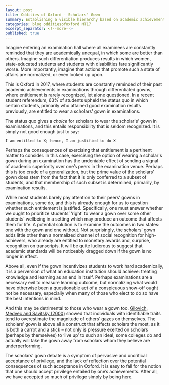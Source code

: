 ```yaml
---
layout: post
title: Oddities of Oxford - Scholars' Gown
summary: Establishing a visible hierarchy based on academic achievements is problematic, but its normalisation is disturbingly odd
categories: blog odditiesofoxford MT17
excerpt_separator: <!--more-->
published: true
---
```


Imagine entering an examination hall where all examinees are constantly reminded that they are academically unequal, in which some are better than others. Imagine such differentiation produces results in which women, state-educated students and students with disabilities fare significantly worse. More importantly, imagine that actions that promote such a state of affairs are normalized, or even looked up upon.

<!--more-->
This is Oxford in 2017, where students are constantly reminded of their past academic achievements in examinations through differentiated gowns, where entitlement is rarely recognized, let alone questioned. In a recent student referendum, 63% of students upheld the status quo in which certain students, primarily who attained good examination results previously, are entitled to wear a scholars’ gown in examinations.

The status quo gives a *choice* for scholars to wear the scholar's’ gown in examinations, and this entails responsibility that is seldom recognized. It is simply not good enough just to say: 

`I am entitled to X; hence, I am justified to do X`

Perhaps the consequences of exercising that entitlement is a pertinent matter to consider. In this case, exercising the option of wearing a scholar's gown during an examination has the undeniable effect of sending a signal of academic superiority over one’s peers in the examination venue. Perhaps this is too crude of a generalization, but the prime value of the scholars’ gown does stem from the fact that it is only conferred to a subset of students, and that membership of such subset is determined, primarily, by examination results. 

While most students barely pay attention to their peers’ gowns in examinations, some do, and this is already enough for us to question whether such entitlement is justified. Specifically, one must answer whether we ought to prioritize students’ ‘right’ to wear a gown over some other students’ wellbeing in a setting which may produce an outcome that affects them for life. A potential solution is to examine the outcomes in two states: one with the gown and one without. Not surprisingly, the scholars’ gown adds little other than a normalized channel of social recognition for high-achievers, who already are entitled to monetary awards and, surprise, recognition on transcripts. It will be quite ludicrous to suggest that academic standards will be noticeably dragged down if the gown is no longer in effect.

Above all, even if the gown incentivizes students to work hard academically, it is a perversion of what an education institution should achieve: treating knowledge and learning as an end in itself. Perhaps examinations are a necessary evil to measure learning outcome, but normalizing what would have otherwise been a questionable act of a conspicuous show-off ought not be necessary, especially when many of those who elect to do so have the best intentions in mind. 

And this may be detrimental to those who wear a gown too. [Gilovich, Medvec and Savitsky (2000)](http://citeseerx.ist.psu.edu/viewdoc/download?doi=10.1.1.322.1736&rep=rep1&type=pdf) showed that individuals with identifiable traits tend to overestimate the magnitude of others’ gazes on themselves. The scholars’ gown is above all a construct that affects scholars the most, as it is both a carrot and a stick – not only is pressure exerted on scholars (perhaps by themselves) to ‘live up’ to such an ideal, some colleges do and actually will take the gown away from scholars whom they believe are underperforming.

The scholars’ gown debate is a symptom of pervasive and uncritical acceptance of privilege, and the lack of reflection over the potential consequences of such acceptance in Oxford. It is easy to fall for the notion that one should accept privilege entailed by one’s achievements. After all, we have accepted so much of privilege simply by being here. 
